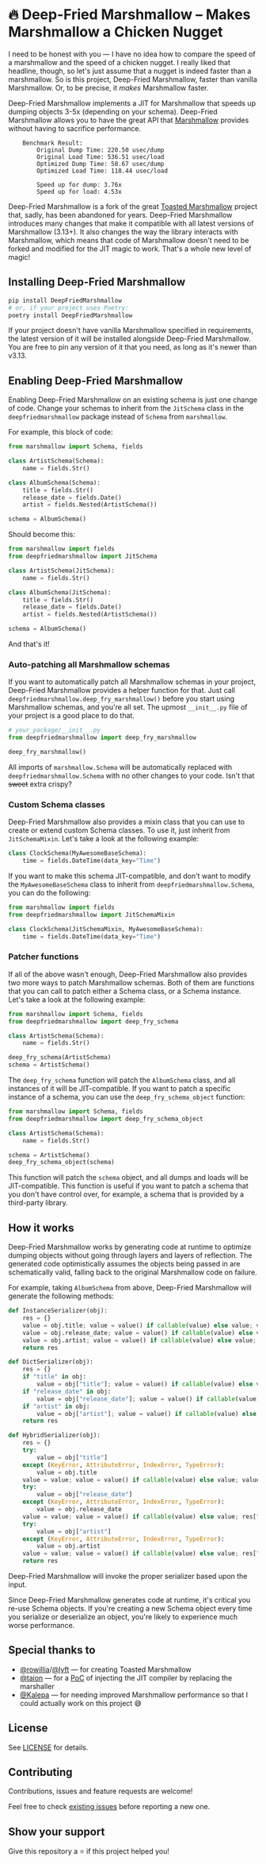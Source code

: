 :fire: Deep-Fried Marshmallow – Makes Marshmallow a Chicken Nugget
==================================================================

I need to be honest with you — I have no idea how to compare the speed of a
marshmallow and the speed of a chicken nugget. I really liked that headline,
though, so let's just assume that a nugget is indeed faster than a 
marshmallow. So is this project, Deep-Fried Marshmallow, faster than 
vanilla Marshmallow. Or, to be precise, it *makes* Marshmallow faster.

Deep-Fried Marshmallow implements a JIT for Marshmallow that speeds up dumping
objects 3-5x (depending on your schema). Deep-Fried Marshmallow allows you to
have the great API that 
[Marshmallow](https://github.com/marshmallow-code/marshmallow) provides
without having to sacrifice performance.
```
    Benchmark Result:
        Original Dump Time: 220.50 usec/dump
        Original Load Time: 536.51 usec/load
        Optimized Dump Time: 58.67 usec/dump
        Optimized Load Time: 118.44 usec/load

        Speed up for dump: 3.76x
        Speed up for load: 4.53x
```

Deep-Fried Marshmallow is a fork of the great 
[Toasted Marshmallow](https://github.com/lyft/toasted-marshmallow) project that,
sadly, has been abandoned for years. Deep-Fried Marshmallow introduces many
changes that make it compatible with all latest versions of Marshmallow (3.13+).
It also changes the way the library interacts with Marshmallow, which means
that code of Marshmallow doesn't need to be forked and modified for the JIT
magic to work. That's a whole new level of magic!



## Installing Deep-Fried Marshmallow


```bash
pip install DeepFriedMarshmallow
# or, if your project uses Poetry:
poetry install DeepFriedMarshmallow
```

If your project doesn't have vanilla Marshmallow specified in requirements,
the latest version of it will be installed alongside Deep-Fried Marshmallow.
You are free to pin any version of it that you need, as long as it's
newer than v3.13.


## Enabling Deep-Fried Marshmallow

Enabling Deep-Fried Marshmallow on an existing schema is just one change of code. Change your schemas to inherit from the `JitSchema` class in the `deepfriedmarshmallow` package instead of `Schema` from `marshmallow`.

For example, this block of code:

```python
from marshmallow import Schema, fields

class ArtistSchema(Schema):
    name = fields.Str()

class AlbumSchema(Schema):
    title = fields.Str()
    release_date = fields.Date()
    artist = fields.Nested(ArtistSchema())

schema = AlbumSchema()
```

Should become this:
```python
from marshmallow import fields
from deepfriedmarshmallow import JitSchema

class ArtistSchema(JitSchema):
    name = fields.Str()

class AlbumSchema(JitSchema):
    title = fields.Str()
    release_date = fields.Date()
    artist = fields.Nested(ArtistSchema())

schema = AlbumSchema()
```

And that's it!

### Auto-patching all Marshmallow schemas

If you want to automatically patch all Marshmallow schemas in your project,
Deep-Fried Marshmallow provides a helper function for that. Just call 
`deepfriedmarshmallow.deep_fry_marshmallow()` before you start using 
Marshmallow schemas, and you're all set. The upmost ``__init__.py`` file of
your project is a good place to do that.

```python
# your_package/__init__.py
from deepfriedmarshmallow import deep_fry_marshmallow

deep_fry_marshmallow()
```

All imports of `marshmallow.Schema` will be automatically replaced with 
`deepfriedmarshmallow.Schema` with no other changes to your code. Isn't that
~~sweet~~ extra crispy?

### Custom Schema classes

Deep-Fried Marshmallow also provides a mixin class that you can use to create
or extend custom Schema classes. To use it, just inherit from `JitSchemaMixin`.
Let's take a look at the following example:

```python
class ClockSchema(MyAwesomeBaseSchema):
    time = fields.DateTime(data_key="Time")
```

If you want to make this schema JIT-compatible, and don't want to modify the
`MyAwesomeBaseSchema` class to inherit from `deepfriedmarshmallow.Schema`, 
you can do the following:

```python
from marshmallow import fields
from deepfriedmarshmallow import JitSchemaMixin

class ClockSchema(JitSchemaMixin, MyAwesomeBaseSchema):
    time = fields.DateTime(data_key="Time")
```

### Patcher functions

If all of the above wasn't enough, Deep-Fried Marshmallow also provides two
more ways to patch Marshmallow schemas. Both of them are functions that you
can call to patch either a Schema class, or a Schema instance. Let's take a
look at the following example:

```python
from marshmallow import Schema, fields
from deepfriedmarshmallow import deep_fry_schema

class ArtistSchema(Schema):
    name = fields.Str()

deep_fry_schema(ArtistSchema)
schema = ArtistSchema()
```

The `deep_fry_schema` function will patch the `AlbumSchema` class, and all
instances of it will be JIT-compatible. If you want to patch a specific
instance of a schema, you can use the `deep_fry_schema_object` function:

```python
from marshmallow import Schema, fields
from deepfriedmarshmallow import deep_fry_schema_object

class ArtistSchema(Schema):
    name = fields.Str()

schema = ArtistSchema()
deep_fry_schema_object(schema)
```

This function will patch the `schema` object, and all dumps and loads will
be JIT-compatible. This function is useful if you want to patch a schema
that you don't have control over, for example, a schema that is provided
by a third-party library.

## How it works

Deep-Fried Marshmallow works by generating code at runtime to optimize dumping
objects without going through layers and layers of reflection. The generated
code optimistically assumes the objects being passed in are schematically valid,
falling back to the original Marshmallow code on failure.

For example, taking `AlbumSchema` from above, Deep-Fried Marshmallow will
generate the following methods:

```python
def InstanceSerializer(obj):
    res = {}
    value = obj.title; value = value() if callable(value) else value; value = str(value) if value is not None else None; res["title"] = value
    value = obj.release_date; value = value() if callable(value) else value; res["release_date"] = _field_release_date__serialize(value, "release_date", obj)
    value = obj.artist; value = value() if callable(value) else value; res["artist"] = _field_artist__serialize(value, "artist", obj)
    return res

def DictSerializer(obj):
    res = {}
    if "title" in obj:
        value = obj["title"]; value = value() if callable(value) else value; value = str(value) if value is not None else None; res["title"] = value
    if "release_date" in obj:
        value = obj["release_date"]; value = value() if callable(value) else value; res["release_date"] = _field_release_date__serialize(value, "release_date", obj)
    if "artist" in obj:
        value = obj["artist"]; value = value() if callable(value) else value; res["artist"] = _field_artist__serialize(value, "artist", obj)
    return res

def HybridSerializer(obj):
    res = {}
    try:
        value = obj["title"]
    except (KeyError, AttributeError, IndexError, TypeError):
        value = obj.title
    value = value; value = value() if callable(value) else value; value = str(value) if value is not None else None; res["title"] = value
    try:
        value = obj["release_date"]
    except (KeyError, AttributeError, IndexError, TypeError):
        value = obj.release_date
    value = value; value = value() if callable(value) else value; res["release_date"] = _field_release_date__serialize(value, "release_date", obj)
    try:
        value = obj["artist"]
    except (KeyError, AttributeError, IndexError, TypeError):
        value = obj.artist
    value = value; value = value() if callable(value) else value; res["artist"] = _field_artist__serialize(value, "artist", obj)
    return res
```

Deep-Fried Marshmallow will invoke the proper serializer based upon the input.

Since Deep-Fried Marshmallow generates code at runtime, it's critical you
re-use Schema objects. If you're creating a new Schema object every time you
serialize or deserialize an object, you're likely to experience much worse 
performance.

## Special thanks to
 * [@rowillia](https://github.com/rowillia)/[@lyft](https://github.com/lyft) — for creating Toasted Marshmallow
 * [@taion](https://github.com/taion) — for a [PoC](https://github.com/lyft/toasted-marshmallow/pull/16) of injecting the JIT compiler by replacing the marshaller
 * [@Kalepa](https://github.com/Kalepa) — for needing improved Marshmallow performance so that I could actually work on this project 😅

## License
See [LICENSE](/LICENSE) for details.

## Contributing

Contributions, issues and feature requests are welcome!

Feel free to check [existing issues](https://github.com/mLupine/DeepFriedMarshmallow/issues) before reporting a new one.

## Show your support
Give this repository a ⭐️ if this project helped you!
